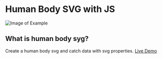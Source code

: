 # Human Body SVG with JS
![Image of Example](https://i.hizliresim.com/lbbyLJ.png)

## What is human body syg?
Create a human body svg and catch data with svg properties.
[Live Demo](https://codepen.io/msdvcii/pen/RLXOar)
